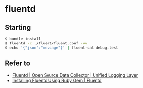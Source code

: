 # fluentd

## Starting

```sh
$ bundle install
$ fluentd -c ./fluent/fluent.conf -vv
$ echo '{"json":"message"}' | fluent-cat debug.test
```

## Refer to

* [Fluentd | Open Source Data Collector | Unified Logging Layer](http://www.fluentd.org/)
* [Installing Fluentd Using Ruby Gem | Fluentd](http://docs.fluentd.org/articles/install-by-gem)
